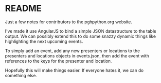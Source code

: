 # README

Just a few notes for contributors to the pghpython.org website.

I've made it use AngularJS to bind a simple JSON datastructure
to the table output. We can possibly extend this to do some snazzy
dynamic things like highlighting the next upcoming events.

To simply add an event, add any new presenters or locations
to the presenters and locations objects in events.json, then add the
event with references to the keys for the presenter and location.

Hopefully this will make things easier. If everyone hates it, we can
do something else.
